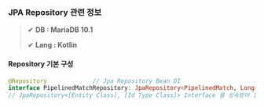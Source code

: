 ### JPA Repository 관련 정보

> ✔ **DB : MariaDB 10.1**
>
> ✔ **Lang : Kotlin**

#### Repository 기본 구성

~~~kotlin
@Repository				// Jpa Repository Bean DI
interface PipelinedMatchRepository: JpaRepository<PipelinedMatch, Long>
// JpaRepository<[Entity Class], [Id Type Class]> Interface 를 상속받아 정의
~~~

